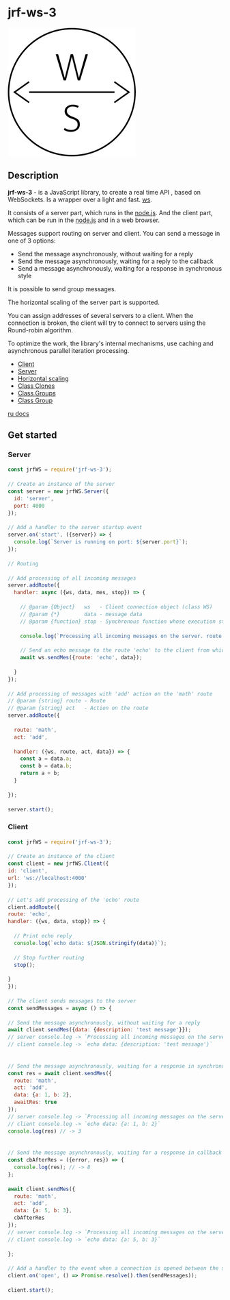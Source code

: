 # jrf-ws-3

![jrf-ws-3](jrfwslogo.png)

## Description

**jrf-ws-3** - is a JavaScript library, to create a real time API
, based on WebSockets. Is a wrapper over a light and fast. [ws](https://github.com/websockets/ws).

It consists of a server part, which runs in the [node.js](https://nodejs.org/en/). 
And the client part, which can be run in the [node.js](https://nodejs.org/en/) and in a web browser.

Messages support routing on server and client. You can send a message in one of 3 options:

- Send the message asynchronously, without waiting for a reply
- Send the message asynchronously, waiting for a reply to the callback
- Send a message asynchronously, waiting for a response in synchronous style

It is possible to send group messages.

The horizontal scaling of the server part is supported.

You can assign addresses of several servers to a client. When the connection is broken,
the client will try to connect to servers using the Round-robin algorithm.

To optimize the work, the library's internal mechanisms, use caching
and asynchronous parallel iteration processing.

- [Client](https://github.com/jirufik/jrf-ws/blob/master/docs/en/client.md)
- [Server](https://github.com/jirufik/jrf-ws/blob/master/docs/en/server.md)
- [Horizontal scaling](https://github.com/jirufik/jrf-ws/blob/master/docs/en/horizontalScaling.md)
- [Class Clones](https://github.com/jirufik/jrf-ws/blob/master/docs/en/clones.md)
- [Class Groups](https://github.com/jirufik/jrf-ws/blob/master/docs/en/groups.md)
- [Class Group](https://github.com/jirufik/jrf-ws/blob/master/docs/en/group.md)

[ru docs](https://github.com/jirufik/jrf-ws/blob/master/README_RU.md)

## Get started

### Server

```js
const jrfWS = require('jrf-ws-3');

// Create an instance of the server
const server = new jrfWS.Server({
  id: 'server',
  port: 4000
});

// Add a handler to the server startup event
server.on('start', ({server}) => {
  console.log(`Server is running on port: ${server.port}`);
});

// Routing

// Add processing of all incoming messages
server.addRoute({
  handler: async ({ws, data, mes, stop}) => {

    // @param {Object}   ws   - Client connection object (class WS)
    // @param {*}        data - message data
    // @param {function} stop - Synchronous function whose execution stops further routing

    console.log(`Processing all incoming messages on the server. route: ${mes.route}, act: ${mes.act}, data: ${JSON.stringify(data)}`);

    // Send an echo message to the route 'echo' to the client from which the message was received
    await ws.sendMes({route: 'echo', data});

  }
});

// Add processing of messages with 'add' action on the 'math' route
// @param {string} route - Route
// @param {string} act   - Action on the route
server.addRoute({

  route: 'math',
  act: 'add',

  handler: ({ws, route, act, data}) => {
    const a = data.a;
    const b = data.b;
    return a + b;
  }

});

server.start();
```  

### Client

```js
const jrfWS = require('jrf-ws-3');

// Create an instance of the client
const client = new jrfWS.Client({
id: 'client',
url: 'ws://localhost:4000'
});

// Let's add processing of the 'echo' route
client.addRoute({
route: 'echo',
handler: ({ws, data, stop}) => {

  // Print echo reply
  console.log(`echo data: ${JSON.stringify(data)}`);

  // Stop further routing
  stop();

}
});

// The client sends messages to the server
const sendMessages = async () => {

// Send the message asynchronously, without waiting for a reply
await client.sendMes({data: {description: 'test message'}});
// server console.log -> `Processing all incoming messages on the server. route: undefined, act: undefined, data: {description: 'test message'}`
// client console.log -> `echo data: {description: 'test message'}`


// Send the message asynchronously, waiting for a response in synchronous style
const res = await client.sendMes({
  route: 'math',
  act: 'add',
  data: {a: 1, b: 2},
  awaitRes: true
});
// server console.log -> `Processing all incoming messages on the server. route: 'math', act: 'add', data: {a: 1, b: 2}`
// client console.log -> `echo data: {a: 1, b: 2}`
console.log(res) // -> 3


// Send the message asynchronously, waiting for a response in callback
const cbAfterRes = ({error, res}) => {
  console.log(res); // -> 8
};

await client.sendMes({
  route: 'math',
  act: 'add',
  data: {a: 5, b: 3},
  cbAfterRes
});
// server console.log -> `Processing all incoming messages on the server. route: 'math', act: 'add', data: {a: 5, b: 3}`
// client console.log -> `echo data: {a: 5, b: 3}`

};

// Add a handler to the event when a connection is opened between the server and the client
client.on('open', () => Promise.resolve().then(sendMessages));

client.start();
```
